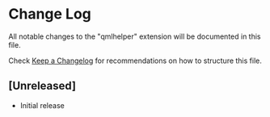 # Change Log

All notable changes to the "qmlhelper" extension will be documented in this file.

Check [Keep a Changelog](http://keepachangelog.com/) for recommendations on how to structure this file.

## [Unreleased]

- Initial release